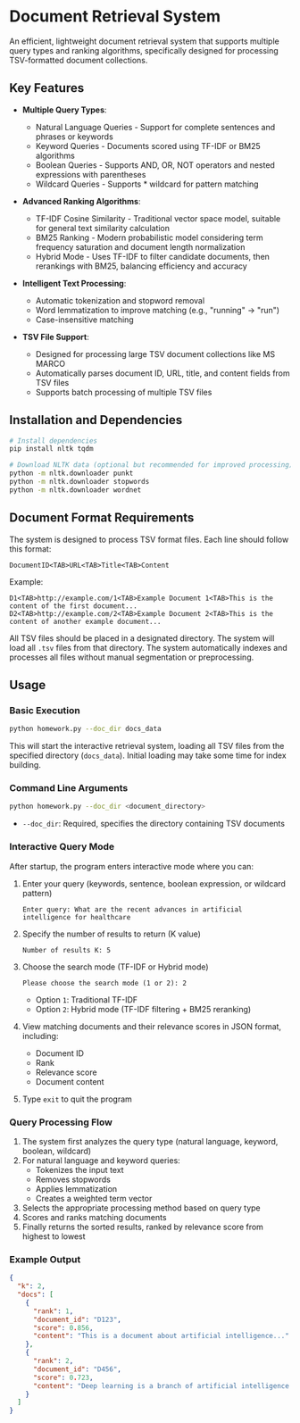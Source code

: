 # Document Retrieval System

An efficient, lightweight document retrieval system that supports multiple query types and ranking algorithms, specifically designed for processing TSV-formatted document collections.

## Key Features

- **Multiple Query Types**:
  - Natural Language Queries - Support for complete sentences and phrases or keywords
  - Keyword Queries - Documents scored using TF-IDF or BM25 algorithms
  - Boolean Queries - Supports AND, OR, NOT operators and nested expressions with parentheses
  - Wildcard Queries - Supports * wildcard for pattern matching

- **Advanced Ranking Algorithms**:
  - TF-IDF Cosine Similarity - Traditional vector space model, suitable for general text similarity calculation
  - BM25 Ranking - Modern probabilistic model considering term frequency saturation and document length normalization
  - Hybrid Mode - Uses TF-IDF to filter candidate documents, then rerankings with BM25, balancing efficiency and accuracy

- **Intelligent Text Processing**:
  - Automatic tokenization and stopword removal
  - Word lemmatization to improve matching (e.g., "running" → "run")
  - Case-insensitive matching

- **TSV File Support**:
  - Designed for processing large TSV document collections like MS MARCO
  - Automatically parses document ID, URL, title, and content fields from TSV files
  - Supports batch processing of multiple TSV files

## Installation and Dependencies

```bash
# Install dependencies
pip install nltk tqdm

# Download NLTK data (optional but recommended for improved processing)
python -m nltk.downloader punkt
python -m nltk.downloader stopwords
python -m nltk.downloader wordnet
```

## Document Format Requirements

The system is designed to process TSV format files. Each line should follow this format:

```
DocumentID<TAB>URL<TAB>Title<TAB>Content
```

Example:
```
D1<TAB>http://example.com/1<TAB>Example Document 1<TAB>This is the content of the first document...
D2<TAB>http://example.com/2<TAB>Example Document 2<TAB>This is the content of another example document...
```

All TSV files should be placed in a designated directory. The system will load all `.tsv` files from that directory. The system automatically indexes and processes all files without manual segmentation or preprocessing.

## Usage

### Basic Execution

```bash
python homework.py --doc_dir docs_data
```

This will start the interactive retrieval system, loading all TSV files from the specified directory (`docs_data`). Initial loading may take some time for index building.

### Command Line Arguments

```bash
python homework.py --doc_dir <document_directory>
```

- `--doc_dir`: Required, specifies the directory containing TSV documents

### Interactive Query Mode

After startup, the program enters interactive mode where you can:

1. Enter your query (keywords, sentence, boolean expression, or wildcard pattern)
   ```
   Enter query: What are the recent advances in artificial intelligence for healthcare
   ```

2. Specify the number of results to return (K value)
   ```
   Number of results K: 5
   ```

3. Choose the search mode (TF-IDF or Hybrid mode)
   ```
   Please choose the search mode (1 or 2): 2
   ```
   - Option `1`: Traditional TF-IDF
   - Option `2`: Hybrid mode (TF-IDF filtering + BM25 reranking)

4. View matching documents and their relevance scores in JSON format, including:
   - Document ID
   - Rank
   - Relevance score
   - Document content

5. Type `exit` to quit the program



### Query Processing Flow

1. The system first analyzes the query type (natural language, keyword, boolean, wildcard)
2. For natural language and keyword queries:
   - Tokenizes the input text
   - Removes stopwords
   - Applies lemmatization
   - Creates a weighted term vector
3. Selects the appropriate processing method based on query type
4. Scores and ranks matching documents
5. Finally returns the sorted results, ranked by relevance score from highest to lowest

### Example Output

```json
{
  "k": 2,
  "docs": [
    {
      "rank": 1,
      "document_id": "D123",
      "score": 0.856,
      "content": "This is a document about artificial intelligence..."
    },
    {
      "rank": 2,
      "document_id": "D456",
      "score": 0.723,
      "content": "Deep learning is a branch of artificial intelligence..."
    }
  ]
}
```



